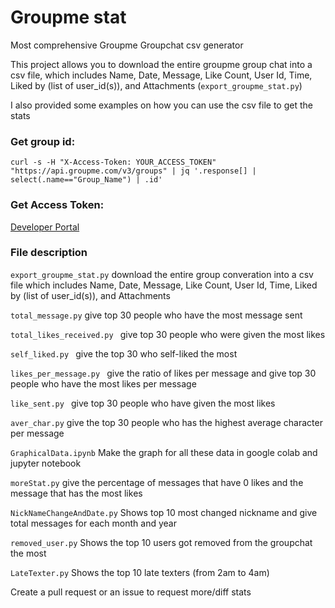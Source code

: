 # Groupme stat
Most comprehensive Groupme Groupchat csv generator

This project allows you to download the entire groupme group chat into a csv file, which includes Name, Date, Message, Like Count, User Id, Time, Liked by (list of user_id(s)), and Attachments (```export_groupme_stat.py```)

I also provided some examples on how you can use the csv file to get the stats 

### Get group id: 

```
curl -s -H "X-Access-Token: YOUR_ACCESS_TOKEN" "https://api.groupme.com/v3/groups" | jq '.response[] | select(.name=="Group_Name") | .id'
```

### Get Access Token:

[Developer Portal](https://dev.groupme.com/)

### File description

```export_groupme_stat.py``` download the entire group converation into a csv file which includes Name, Date, Message, Like Count, User Id, Time, Liked by (list of user_id(s)), and Attachments

```total_message.py``` give top 30 people who have the most message sent

```total_likes_received.py ``` give top 30 people who were given the most likes

```self_liked.py ``` give the top 30 who self-liked the most

```likes_per_message.py ``` give the ratio of likes per message and give top 30 people who have the most likes per message

```like_sent.py ``` give top 30 people who have given the most likes

```aver_char.py``` give the top 30 people who has the highest average character per message 

```GraphicalData.ipynb``` Make the graph for all these data in google colab and jupyter notebook

```moreStat.py``` give the percentage of messages that have 0 likes and the message that has the most likes

```NickNameChangeAndDate.py``` Shows top 10 most changed nickname and give total messages for each month and year

```removed_user.py``` Shows the top 10 users got removed from the groupchat the most

```LateTexter.py``` Shows the top 10 late texters (from 2am to 4am)

Create a pull request or an issue to request more/diff stats
